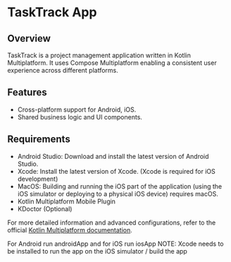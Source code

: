 # TaskTrack App

## Overview
TaskTrack is a project management application written in Kotlin Multiplatform. It uses Compose Multiplatform enabling a consistent user experience across different platforms.

## Features
- Cross-platform support for Android, iOS.
- Shared business logic and UI components.

## Requirements
- Android Studio: Download and install the latest version of Android Studio.
- Xcode: Install the latest version of Xcode. (Xcode is required for iOS development)
- MacOS: Building and running the iOS part of the application (using the iOS simulator or deploying to a physical iOS device) requires macOS.
- Kotlin Multiplatform Mobile Plugin
- KDoctor (Optional)

For more detailed information and advanced configurations, refer to the official [Kotlin Multiplatform documentation](https://kotlinlang.org/docs/multiplatform-get-started.html).

For Android run androidApp and for iOS run iosApp NOTE: Xcode needs to be installed to run the app on the iOS simulator / build the app
